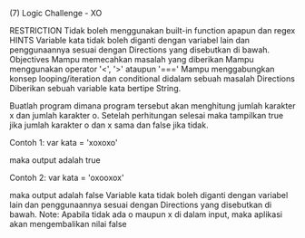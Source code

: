 (7) Logic Challenge - XO

RESTRICTION
Tidak boleh menggunakan built-in function apapun dan regex
HINTS
Variable kata tidak boleh diganti dengan variabel lain dan penggunaannya sesuai dengan Directions yang disebutkan di bawah.
Objectives
Mampu memecahkan masalah yang diberikan Mampu menggunakan operator '<', '>' ataupun '===' Mampu menggabungkan konsep looping/iteration dan conditional didalam sebuah masalah
Directions
Diberikan sebuah variable kata bertipe String.

Buatlah program dimana program tersebut akan menghitung jumlah karakter x dan jumlah karakter o. Setelah perhitungan selesai maka tampilkan true jika jumlah karakter o dan x sama dan false jika tidak.

Contoh 1:
var kata = 'xoxoxo'

maka output adalah true


Contoh 2:
var kata = 'oxooxox'

maka output adalah false
Variable kata tidak boleh diganti dengan variabel lain dan penggunaannya sesuai dengan Directions yang disebutkan di bawah.
Note: Apabila tidak ada o maupun x di dalam input, maka aplikasi akan mengembalikan nilai false